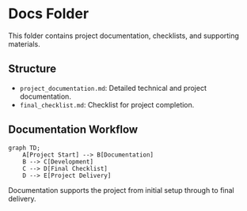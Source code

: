 # Docs Folder

This folder contains project documentation, checklists, and supporting materials.

## Structure
- `project_documentation.md`: Detailed technical and project documentation.
- `final_checklist.md`: Checklist for project completion.

## Documentation Workflow

```mermaid
graph TD;
    A[Project Start] --> B[Documentation]
    B --> C[Development]
    C --> D[Final Checklist]
    D --> E[Project Delivery]
```

Documentation supports the project from initial setup through to final delivery. 